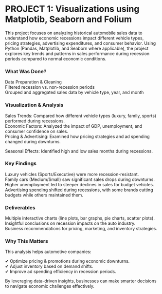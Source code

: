 # PROJECT 1: Visualizations using Matplotib, Seaborn and Folium
This project focuses on analyzing historical automobile sales data to understand how economic recessions impact different vehicle types, pricing strategies, advertising expenditures, and consumer behavior. Using Python (Pandas, Matplotlib, and Seaborn where applicable), the project explores key trends and patterns in sales performance during recession periods compared to normal economic conditions.

### What Was Done?
Data Preparation & Cleaning<br>Filtered recession vs. non-recession periods<br>Grouped and aggregated sales data by vehicle type, year, and month

### Visualization & Analysis
Sales Trends: Compared how different vehicle types (luxury, family, sports) performed during recessions.<br>Economic Factors: Analyzed the impact of GDP, unemployment, and consumer confidence on sales.<br>Pricing & Advertising: Examined how pricing strategies and ad spending changed during downturns.

Seasonal Effects: Identified high and low sales months during recessions.

### Key Findings
Luxury vehicles (Sports/Executive) were more recession-resistant.<br>Family cars (Medium/Small) saw significant sales drops during downturns.<br>Higher unemployment led to steeper declines in sales for budget vehicles.<br>Advertising spending shifted during recessions, with some brands cutting budgets while others maintained them.

### Deliverables
Multiple interactive charts (line plots, bar graphs, pie charts, scatter plots).<br>Insightful conclusions on recession impacts on the auto industry.<br>Business recommendations for pricing, marketing, and inventory strategies.

### Why This Matters
This analysis helps automotive companies:

✔ Optimize pricing & promotions during economic downturns.<br>✔ Adjust inventory based on demand shifts.<br>✔ Improve ad spending efficiency in recession periods.

By leveraging data-driven insights, businesses can make smarter decisions to navigate economic challenges effectively. 
